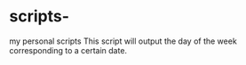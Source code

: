 # scripts-
my personal scripts 
This script will output the day of the week corresponding to a certain date.
